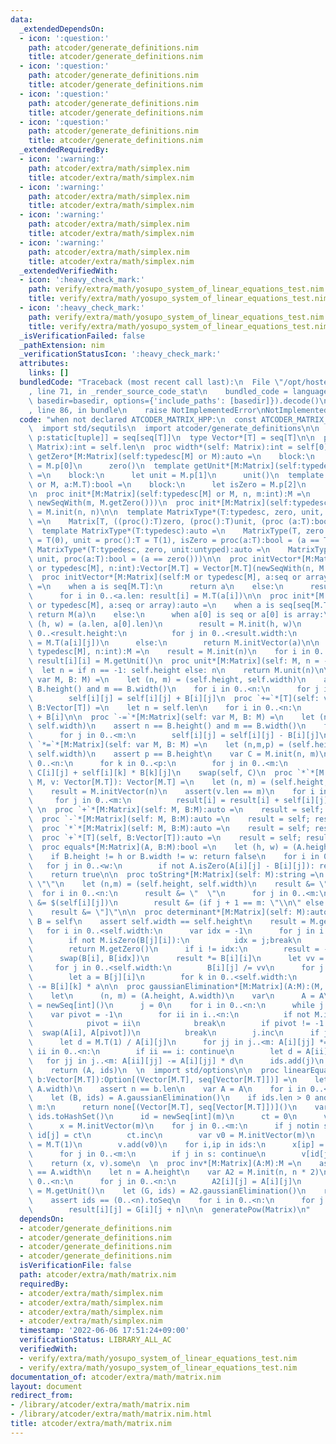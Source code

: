 ```yaml
---
data:
  _extendedDependsOn:
  - icon: ':question:'
    path: atcoder/generate_definitions.nim
    title: atcoder/generate_definitions.nim
  - icon: ':question:'
    path: atcoder/generate_definitions.nim
    title: atcoder/generate_definitions.nim
  - icon: ':question:'
    path: atcoder/generate_definitions.nim
    title: atcoder/generate_definitions.nim
  - icon: ':question:'
    path: atcoder/generate_definitions.nim
    title: atcoder/generate_definitions.nim
  _extendedRequiredBy:
  - icon: ':warning:'
    path: atcoder/extra/math/simplex.nim
    title: atcoder/extra/math/simplex.nim
  - icon: ':warning:'
    path: atcoder/extra/math/simplex.nim
    title: atcoder/extra/math/simplex.nim
  - icon: ':warning:'
    path: atcoder/extra/math/simplex.nim
    title: atcoder/extra/math/simplex.nim
  - icon: ':warning:'
    path: atcoder/extra/math/simplex.nim
    title: atcoder/extra/math/simplex.nim
  _extendedVerifiedWith:
  - icon: ':heavy_check_mark:'
    path: verify/extra/math/yosupo_system_of_linear_equations_test.nim
    title: verify/extra/math/yosupo_system_of_linear_equations_test.nim
  - icon: ':heavy_check_mark:'
    path: verify/extra/math/yosupo_system_of_linear_equations_test.nim
    title: verify/extra/math/yosupo_system_of_linear_equations_test.nim
  _isVerificationFailed: false
  _pathExtension: nim
  _verificationStatusIcon: ':heavy_check_mark:'
  attributes:
    links: []
  bundledCode: "Traceback (most recent call last):\n  File \"/opt/hostedtoolcache/Python/3.10.5/x64/lib/python3.10/site-packages/onlinejudge_verify/documentation/build.py\"\
    , line 71, in _render_source_code_stat\n    bundled_code = language.bundle(stat.path,\
    \ basedir=basedir, options={'include_paths': [basedir]}).decode()\n  File \"/opt/hostedtoolcache/Python/3.10.5/x64/lib/python3.10/site-packages/onlinejudge_verify/languages/nim.py\"\
    , line 86, in bundle\n    raise NotImplementedError\nNotImplementedError\n"
  code: "when not declared ATCODER_MATRIX_HPP:\n  const ATCODER_MATRIX_HPP* = 1\n\
    \  import std/sequtils\n  import atcoder/generate_definitions\n\n  type Matrix*[T;\
    \ p:static[tuple]] = seq[seq[T]]\n  type Vector*[T] = seq[T]\n\n  proc height*(self:\
    \ Matrix):int = self.len\n  proc width*(self: Matrix):int = self[0].len\n  template\
    \ getZero*[M:Matrix](self:typedesc[M] or M):auto =\n    block:\n      let zero\
    \ = M.p[0]\n      zero()\n  template getUnit*[M:Matrix](self:typedesc[M] or M):auto\
    \ =\n    block:\n      let unit = M.p[1]\n      unit()\n  template isZero*[M:Matrix](self:typedesc[M]\
    \ or M, a:M.T):bool =\n    block:\n      let isZero = M.p[2]\n      isZero(a)\n\
    \n  proc init*[M:Matrix](self:typedesc[M] or M, n, m:int):M =\n    result = newSeqWith(n,\
    \ newSeqWith(m, M.getZero()))\n  proc init*[M:Matrix](self:typedesc[M] or M, n:int):M\
    \ = M.init(n, n)\n\n  template MatrixType*(T:typedesc, zero, unit, isZero:untyped):auto\
    \ =\n    Matrix[T, ((proc():T)zero, (proc():T)unit, (proc (a:T):bool)isZero)]\n\
    \  template MatrixType*(T:typedesc):auto =\n    MatrixType(T, zero = proc():T\
    \ = T(0), unit = proc():T = T(1), isZero = proc(a:T):bool = (a == T(0)))\n  template\
    \ MatrixType*(T:typedesc, zero, unit:untyped):auto =\n    MatrixType(T, zero,\
    \ unit, proc(a:T):bool = (a == zero()))\n\n  proc initVector*[M:Matrix](self:M\
    \ or typedesc[M], n:int):Vector[M.T] = Vector[M.T](newSeqWith(n, M.getZero()))\n\
    \  proc initVector*[M:Matrix](self:M or typedesc[M], a:seq or array):Vector[M.T]\
    \ =\n    when a is seq[M.T]:\n      return a\n    else:\n      result = M.initVector(a.len)\n\
    \      for i in 0..<a.len: result[i] = M.T(a[i])\n\n  proc init*[M:Matrix](self:M\
    \ or typedesc[M], a:seq or array):auto =\n    when a is seq[seq[M.T]]:\n     \
    \ return M(a)\n    else:\n      when a[0] is seq or a[0] is array:\n        let\
    \ (h, w) = (a.len, a[0].len)\n        result = M.init(h, w)\n        for i in\
    \ 0..<result.height:\n          for j in 0..<result.width:\n            result[i][j]\
    \ = M.T(a[i][j])\n      else:\n        return M.initVector(a)\n\n  proc unit*[M:Matrix](self:\
    \ typedesc[M], n:int):M =\n    result = M.init(n)\n    for i in 0..<n:\n     \
    \ result[i][i] = M.getUnit()\n  proc unit*[M:Matrix](self: M, n = -1):M =\n  \
    \  let n = if n == -1: self.height else: n\n    return M.unit(n)\n\n  proc `+=`*[M:Matrix](self:\
    \ var M, B: M) =\n    let (n, m) = (self.height, self.width)\n    assert n ==\
    \ B.height() and m == B.width()\n    for i in 0..<n:\n      for j in 0..<m:\n\
    \        self[i][j] = self[i][j] + B[i][j]\n  proc `+=`*[T](self: var Vector[T],\
    \ B:Vector[T]) =\n    let n = self.len\n    for i in 0..<n:\n      self[i] = self[i]\
    \ + B[i]\n\n  proc `-=`*[M:Matrix](self: var M, B: M) =\n    let (n, m) = (self.height,\
    \ self.width)\n    assert n == B.height() and m == B.width()\n    for i in 0..<n:\n\
    \      for j in 0..<m:\n        self[i][j] = self[i][j] - B[i][j]\n  \n  proc\
    \ `*=`*[M:Matrix](self: var M, B: M) =\n    let (n,m,p) = (self.height, B.width,\
    \ self.width)\n    assert p == B.height\n    var C = M.init(n, m)\n    for i in\
    \ 0..<n:\n      for k in 0..<p:\n        for j in 0..<m:\n          C[i][j] =\
    \ C[i][j] + self[i][k] * B[k][j]\n    swap(self, C)\n  proc `*`*[M:Matrix](self:\
    \ M, v: Vector[M.T]): Vector[M.T] =\n    let (n, m) = (self.height, self.width)\n\
    \    result = M.initVector(n)\n    assert(v.len == m)\n    for i in 0..<n:\n \
    \     for j in 0..<m:\n          result[i] = result[i] + self[i][j] * v[j]\n \
    \ \n  proc `+`*[M:Matrix](self: M, B:M):auto =\n    result = self; result += B\n\
    \  proc `-`*[M:Matrix](self: M, B:M):auto =\n    result = self; result -= B\n\
    \  proc `*`*[M:Matrix](self: M, B:M):auto =\n    result = self; result *= B\n\
    \  proc `+`*[T](self, B:Vector[T]):auto =\n    result = self; result += B\n\n\n\
    \  proc equals*[M:Matrix](A, B:M):bool =\n    let (h, w) = (A.height, A.width)\n\
    \    if B.height != h or B.width != w: return false\n    for i in 0..<h:\n   \
    \   for j in 0..<w:\n        if not A.isZero(A[i][j] - B[i][j]): return false\n\
    \    return true\n\n  proc toString*[M:Matrix](self: M):string =\n    result =\
    \ \"\"\n    let (n,m) = (self.height, self.width)\n    result &= \"[\\n\"\n  \
    \  for i in 0..<n:\n      result &= \"  \"\n      for j in 0..<m:\n        result\
    \ &= $(self[i][j])\n        result &= (if j + 1 == m: \"\\n\" else: \", \")\n\
    \    result &= \"]\"\n\n  proc determinant*[M:Matrix](self: M):auto =\n    var\
    \ B = self\n    assert self.width == self.height\n    result = M.getUnit()\n \
    \   for i in 0..<self.width:\n      var idx = -1\n      for j in i..<self.width:\n\
    \        if not M.isZero(B[j][i]):\n          idx = j;break\n      if idx == -1:\n\
    \        return M.getZero()\n      if i != idx:\n        result = -result\n  \
    \      swap(B[i], B[idx])\n      result *= B[i][i]\n      let vv = B[i][i]\n \
    \     for j in 0..<self.width:\n        B[i][j] /= vv\n      for j in i+1..<self.width:\n\
    \        let a = B[j][i]\n        for k in 0..<self.width:\n          B[j][k]\
    \ -= B[i][k] * a\n\n  proc gaussianElimination*[M:Matrix](A:M):(M, seq[int]) =\n\
    \    let\n      (n, m) = (A.height, A.width)\n    var\n      A = A\n      ids\
    \ = newSeq[int]()\n      j = 0\n    for i in 0..<n:\n      while j < m:\n    \
    \    var pivot = -1\n        for ii in i..<n:\n          if not M.isZero(A[ii][j]):\n\
    \            pivot = ii\n            break\n        if pivot != -1:\n        \
    \  swap(A[i], A[pivot])\n          break\n        j.inc\n      if j == m: break\n\
    \      let d = M.T(1) / A[i][j]\n      for jj in j..<m: A[i][jj] *= d\n      for\
    \ ii in 0..<n:\n        if ii == i: continue\n        let d = A[ii][j]\n     \
    \   for jj in j..<m: A[ii][jj] -= A[i][jj] * d\n      ids.add(j)\n      j.inc\n\
    \    return (A, ids)\n  \n  import std/options\n\n  proc linearEquations*[M:Matrix](A:M,\
    \ b:Vector[M.T]):Option[(Vector[M.T], seq[Vector[M.T]])] =\n    let (n, m) = (A.height,\
    \ A.width)\n    assert n == b.len\n    var A = A\n    for i in 0..<n: A[i].add(b[i])\n\
    \    let (B, ids) = A.gaussianElimination()\n    if ids.len > 0 and ids[^1] ==\
    \ m:\n      return none[(Vector[M.T], seq[Vector[M.T]])]()\n    var\n      s =\
    \ ids.toHashSet()\n      id = newSeq[int](m)\n      ct = 0\n      v = newSeq[Vector[M.T]]()\n\
    \      x = M.initVector(m)\n    for j in 0..<m:\n      if j notin s:\n       \
    \ id[j] = ct\n        ct.inc\n        var v0 = M.initVector(m)\n        v0[j]\
    \ = M.T(1)\n        v.add(v0)\n    for i,ip in ids:\n      x[ip] = B[i][^1]\n\
    \      for j in 0..<m:\n        if j in s: continue\n        v[id[j]][ip] -= B[i][j]\n\
    \    return (x, v).some\n  \n  proc inv*[M:Matrix](A:M):M =\n    assert A.height\
    \ == A.width\n    let n = A.height\n    var A2 = M.init(n, n * 2)\n    for i in\
    \ 0..<n:\n      for j in 0..<n:\n        A2[i][j] = A[i][j]\n      A2[i][i + n]\
    \ = M.getUnit()\n    let (G, ids) = A2.gaussianElimination()\n    result = M.init(n)\n\
    \    assert ids == (0..<n).toSeq\n    for i in 0..<n:\n      for j in 0..<n:\n\
    \        result[i][j] = G[i][j + n]\n\n  generatePow(Matrix)\n"
  dependsOn:
  - atcoder/generate_definitions.nim
  - atcoder/generate_definitions.nim
  - atcoder/generate_definitions.nim
  - atcoder/generate_definitions.nim
  isVerificationFile: false
  path: atcoder/extra/math/matrix.nim
  requiredBy:
  - atcoder/extra/math/simplex.nim
  - atcoder/extra/math/simplex.nim
  - atcoder/extra/math/simplex.nim
  - atcoder/extra/math/simplex.nim
  timestamp: '2022-06-06 17:51:24+09:00'
  verificationStatus: LIBRARY_ALL_AC
  verifiedWith:
  - verify/extra/math/yosupo_system_of_linear_equations_test.nim
  - verify/extra/math/yosupo_system_of_linear_equations_test.nim
documentation_of: atcoder/extra/math/matrix.nim
layout: document
redirect_from:
- /library/atcoder/extra/math/matrix.nim
- /library/atcoder/extra/math/matrix.nim.html
title: atcoder/extra/math/matrix.nim
---
```


